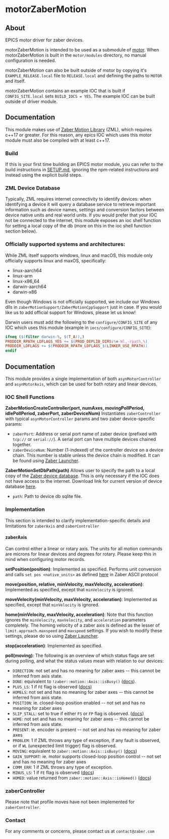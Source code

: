 # motorZaberMotion

## About

EPICS motor driver for zaber devices.

motorZaberMotion is intended to be used as a submodule of [motor](https://github.com/epics-modules/motor).  When motorZaberMotion is built in the ``motor/modules`` directory, no manual configuration is needed.

motorZaberMotion can also be built outside of motor by copying it's ``EXAMPLE_RELEASE.local`` file to ``RELEASE.local`` and defining the paths to ``MOTOR`` and itself.

motorZaberMotion contains an example IOC that is built if ``CONFIG_SITE.local`` sets ``BUILD_IOCS = YES``.  The example IOC can be built outside of driver module.

## Documentation

This module makes use of [Zaber Motion Library](https://software.zaber.com/motion-library/docs) (ZML), which requires c++17 or greater. For this reason, any epics IOC which uses this motor module must also be compiled with at least c++17.

### Build

If this is your first time building an EPICS motor module, you can refer to the build instructions in [SETUP.md](SETUP.md), ignoring the npm-related instructions and instead using the explicit build steps.

### ZML Device Database

Typically, ZML requires internet connectivity to identify devices: when identifying a device it will query a database service to retrieve important information such as device names, settings and conversion factors between device native units and real world units. If you would prefer that your IOC not be connected to the internet, this module exposes an ioc shell function for setting a local copy of the db (more on this in the ioc shell function section below).

### Officially supported systems and architectures:
While ZML itself supports windows, linux and macOS, this module only officially supports linux and maxOS, specifically:
- linux-aarch64
- linux-arm
- linux-x86_64
- darwin-aarch64
- darwin-x86

Even though Windows is not officially supported, we include our Windows dlls in `zaberMotionSupport/ZaberMotionCppSupport` just in case. If you would like us to add official support for Windows, please let us know!

Darwin users must add the following to the `configure/CONFIG_SITE` of any IOC which uses this module (example in `iocs/configure/CONFIG_SITE`):
```makefile
ifneq ($(filter darwin-%, $(T_A)),)
PRODDIR_RPATH_LDFLAGS_YES += $(PROD_DEPLIB_DIRS:%=-Wl,-rpath,%)
PRODDIR_LDFLAGS += $(PRODDIR_RPATH_LDFLAGS_$(LINKER_USE_RPATH))
endif
```

## Documentation

This module provides a single implementation of both `asynMotorController` and `asynMotorAxis`, which can be used for both rotary and linear devices.

### IOC Shell Functions

__ZaberMotionCreateController(port, numAxes, movingPollPeriod, idlePollPeriod, zaberPort, zaberDeviceNum)__
Instantiates `zaberController` with typical `asynMotorController` params and two zaber device-specific params:
- `zaberPort`: Address or serial port name of zaber device (prefixed with `tcp://` or `serial://`). A serial port can have multiple devices chained together.
- `zaberDeviceNum`: Number (1-indexed) of the controller device on a device chain. This number is stable unless the device chain is modified. It can be found using [Zaber Launcher](https://software.zaber.com/zaber-launcher/download).

__ZaberMotionSetDbPath(path)__
Allows user to specify the path to a local copy of the [Zaber device database](https://software.zaber.com/motion-library/docs/guides/device_db). This is only necessary if the IOC does not have access to the internet. Download link for current version of device database [here](https://www.zaber.com/software/device-database/devices-public.sqlite.lzma).
- `path`: Path to device db sqlite file.

### Implementation
This section is intended to clarify implementation-specific details and limitations for `zaberAxis` and `zaberController`

#### zaberAxis
Can control either a linear or rotary axis. The units for all motion commands are microns for linear devices and degrees for rotary. Please keep this in mind when configuring motor records.

__setPosition(position)__:
Implemented as specified. Performs unit conversion and calls `set pos <native_units>` as defined [here](https://www.zaber.com/protocol-manual#topic_setting_pos) in Zaber ASCII protocol

__move(position, relative, minVelocity, maxVelocity, acceleration)__:
Implemented as specified, except that `minVelocity` is ignored.

__moveVelocity(minVelocity, maxVelocity, acceleration)__:
Implemented as specified, except that `minVelocity` is ignored.

__home(minVelocity, maxVelocity, acceleration)__:
Note that this function ignores the `minVelocity`, `maxVelocity`, and `acceleration` parameters completely. The homing velocity of a zaber axis is defined as the lesser of `limit.approach.maxspeed` and `maxspeed` settings. If you wish to modify these settings, please do so using [Zaber Launcher](https://software.zaber.com/zaber-launcher/download).

__stop(acceleration)__:
Implemented as specified.

__poll(moving)__:
The following is an overview of which status flags are set during polling, and what the status values mean with relation to our devices:
- `DIRECTION`: not set and has no meaning for zaber axes -- this cannot be inferred from axis state.
- `DONE`: equivalent to `!zaber::motion::Axis::isBusy()` ([docs](https://software.zaber.com/motion-library/api/matlab/ascii/axis#isbusy)).
- `PLUS_LS`: 1 if `FE` flag is observed ([docs](https://www.zaber.com/protocol-manual?protocol=ASCII#topic_message_format_warning_flags))
- `HOMELS`: not set and has no meaning for zaber axes -- this cannot be inferred from axis state.
- `POSITION`: ie. closed-loop position enabled -- not set and has no meaning for zaber axes
- `SLIP_STALL`: set to true if either `FS` or `FP` flag is observed. ([docs](https://www.zaber.com/protocol-manual?protocol=ASCII#topic_message_format_warning_flags))
- `HOME`: not set and has no meaning for zaber axes -- this cannot be inferred from axis state.
- `PRESENT`: ie. encoder is present -- not set and has no meaning for zaber axes
- `PROBLEM`: 1 if ZML throws any type of exception, if any fault is observed, or if `WL` (unexpected limit trigger) flag is observed.
- `MOVING`: equivalent to `zaber::motion::Axis::isBusy()` ([docs](https://software.zaber.com/motion-library/api/matlab/ascii/axis#isbusy))
- `GAIN_SUPPORT`: ie. motor supports closed-loop position control -- not set and has no meaning for zaber axes
- `COMM_ERR`: 1 if ZML throws any type of exception.
- `MINUS_LS`: 1 if `FE` flag is observed ([docs](https://www.zaber.com/protocol-manual?protocol=ASCII#topic_message_format_warning_flags))
- `HOMED`: value returned from `zaber::motion::Axis::isHomed()` ([docs](https://software.zaber.com/motion-library/api/matlab/ascii/axis#ishomed))


### zaberController
Please note that profile moves have not been implemented for `zaberController`.

### Contact
For any comments or concerns, please contact us at `contact@zaber.com`
